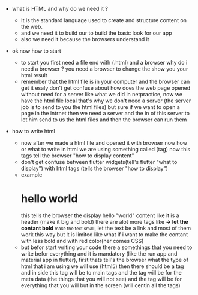 * what is HTML and why do we need it ?
    - It is the standard language used to create and structure content on the web.
    - and we need it to build our to build the basic look for our app
    - also we need it because the browsers understand it

* ok now how to start
    - to start you first need a file end with (.html) and a browser
        why do i need a browser ? you need a browser to change the show you your html result 
    - remember that the html file is in your computer and the browser can get it esaly
        don't get confuse about how does the web page opened without need for a server
        like what we did in netpractice, now we have the html file local that's why
        we don't need a server (the server job is to send to you the html files)
        but sure if we want to open a page in the intrnet then we need a server and the in
        of this server to let him send to us the html files and then the browser can run them 

* how to write html
    - now after we made a html file and opened it with browser now how or what to write
        in html we are using something called (tag) now this tags tell the browser "how to display content"
    - don't get confuse between flutter widgets(tell's flutter "what to display") 
        with html tags (tells the browser "how to display") 
    - example <h1>hello world</h1>  this tells the browser the display hello "world" content like it is 
        a header (make it big and bold) there are alot more tags like  <strong> -> let the contant bold
        </strong><small>make the text small</small>, <a> let the text be a link</a> and most of them work this way
        but it is limited like what if i want to make the contant with less bold and with red color(her comes CSS)
    - but befor start writing your code there a somethings that you need to write befor everything and it is mandatory
        (like the run app and material app in flutter),  first <!DOCTYPE html> thats tell's the browser what the type 
        of html that i am using we will use (html5) then there should be a <html> tag and in side this tag 
        will be to main tags <head> and <body> the <head> tag will be for the meta data (the things that you will not see)
        and the <body> tag will be for everything that you will but in the screen (will centin all the tags) 
